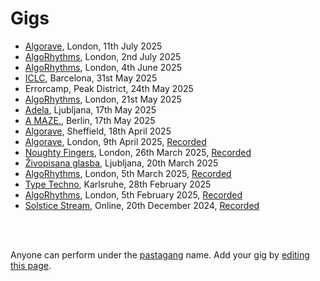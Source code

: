 # Gigs

- [Algorave](https://london.sciencegallery.com/sgl-events/algorave), London, 11th July 2025
- [AlgoRhythms](https://lu.ma/vp5swhx4), London, 2nd July 2025
- [AlgoRhythms](https://lu.ma/rykjwzu2), London, 4th June 2025
- [ICLC](https://iclc.toplap.org/2025/), Barcelona, 31st May 2025
- Errorcamp, Peak District, 24th May 2025
- [AlgoRhythms](https://lu.ma/nwmbc9gb), London, 21st May 2025
- [Adela](https://wiki.ljudmila.org/Adela_2025:_From_Scratch_(en)), Ljubljana, 17th May 2025
- [A MAZE.](https://2025.amaze-berlin.de/), Berlin, 17th May 2025
- [Algorave](https://patternclub.org/events/algorave-sheffield/), Sheffield, 18th April 2025
- [Algorave](https://ra.co/events/2108876), London, 9th April 2025, [Recorded](https://youtu.be/FmE_yUIz4lQ?si=DyX9v1RBUgtOJJhD)
- [Noughty Fingers](https://ra.co/events/2117681), London, 26th March 2025, [Recorded](https://www.youtube.com/watch?v=k0H_rX7G2oQ)
- [Živopisana glasba](https://multimedija.info/zivopisana-glasba/), Ljubljana, 20th March 2025
- [AlgoRhythms](https://lu.ma/35xf6hly), London, 5th March 2025, [Recorded](http://www.youtube.com/watch?v=HCcSHMu0gzg)
- [Type Techno](https://toplap-ka.de/events/type-techno-2025-02-28), Karlsruhe, 28th February 2025
- [AlgoRhythms](https://lu.ma/z75ou3z0), London, 5th February 2025, [Recorded](https://youtu.be/mKE-aMVR0E4)
- [Solstice Stream](https://eulerroom.com/), Online, 20th December 2024, [Recorded](https://youtu.be/VNqsIyCejOc?si=j1ZZoe_ziJj1_GaW)

<br>

<br>

Anyone can perform under the [pastagang](/) name. Add your gig by [editing this page](https://github.com/pastagang/pastagang/edit/main/gigs/readme.md).
